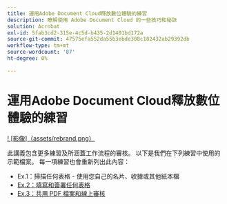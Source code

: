 ```yaml
---
title: 運用Adobe Document Cloud釋放數位體驗的練習
description: 瞭解使用 Adobe Document Cloud 的一些技巧和秘訣
solution: Acrobat
exl-id: 5fab3cd2-315e-4c5d-b435-2d1401bd172a
source-git-commit: 47575efa552da55b3ebde308c182432ab29392db
workflow-type: tm+mt
source-wordcount: '87'
ht-degree: 0%

---
```


# 運用Adobe Document Cloud釋放數位體驗的練習

[! [影像]（assets/rebrand.png）](assets/Unleash_Digital_Experiences_with_Adobe_Document_Cloud.pdf)

此講義包含更多練習及所涵蓋工作流程的審核。 以下是我們在下列練習中使用的示範檔案。 每一項練習也會重新列出此內容：

* Ex.1：掃描任何表格 - 使用您自己的名片、收據或其他紙本檔
* [Ex.2：填寫和簽署任何表格](assets/03_FillSignScan.zip)
* [Ex.3：共用 PDF 檔案和線上審核](assets/01_Review.zip)
